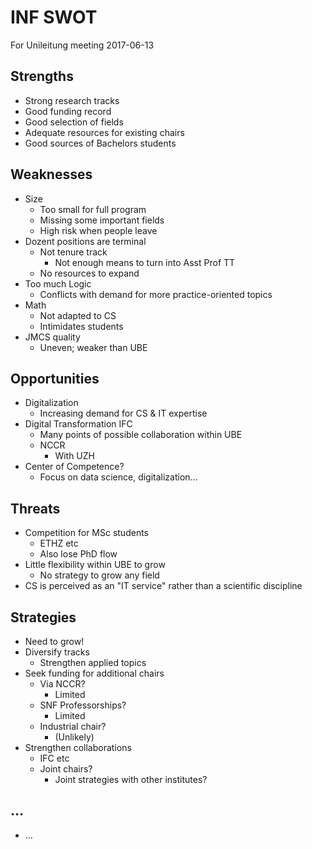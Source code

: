 # INF SWOT  
  
For Unileitung meeting 2017-06-13  
  
## Strengths  
  
* Strong research tracks  
* Good funding record  
* Good selection of fields  
* Adequate resources for existing chairs  
* Good sources of Bachelors students  
  
## Weaknesses  
  
* Size  
    * Too small for full program  
    * Missing some important fields  
    * High risk when people leave  
* Dozent positions are terminal  
    * Not tenure track  
        * Not enough means to turn into Asst Prof TT  
    * No resources to expand  
* Too much Logic  
    * Conflicts with demand for more practice-oriented topics  
* Math  
    * Not adapted to CS  
    * Intimidates students  
* JMCS quality  
    * Uneven; weaker than UBE  
  
## Opportunities  
  
* Digitalization  
    * Increasing demand for CS & IT expertise  
* Digital Transformation IFC  
    * Many points of possible collaboration within UBE  
    * NCCR  
        * With UZH  
* Center of Competence?  
    * Focus on data science, digitalization...  
  
## Threats  
  
* Competition for MSc students  
    * ETHZ etc  
    * Also lose PhD flow  
* Little flexibility within UBE to grow  
    * No strategy to grow any field  
* CS is perceived as an "IT service" rather than a scientific discipline  
  
## Strategies  
  
* Need to grow!  
* Diversify tracks  
    * Strengthen applied topics  
* Seek funding for additional chairs  
    * Via NCCR?  
        * Limited  
    * SNF Professorships?  
        * Limited  
    * Industrial chair?  
        * (Unlikely)  
* Strengthen collaborations  
    * IFC etc  
    * Joint chairs?  
        * Joint strategies with other institutes?  
  
## …  
  
* …  
